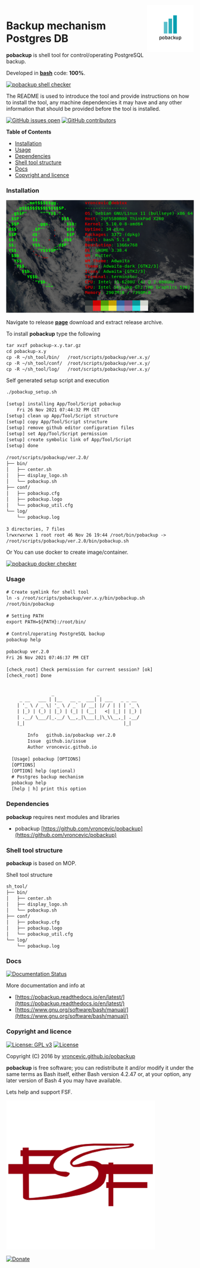 <img align="right" src="https://raw.githubusercontent.com/vroncevic/pobackup/dev/docs/pobackup_logo.png" width="25%">

# Backup mechanism Postgres DB

**pobackup** is shell tool for control/operating PostgreSQL backup.

Developed in **[bash](https://en.wikipedia.org/wiki/Bash_(Unix_shell))** code: **100%**.

[![pobackup shell checker](https://github.com/vroncevic/pobackup/workflows/pobackup%20shell%20checker/badge.svg)](https://github.com/vroncevic/pobackup/actions?query=workflow%3A%22pobackup+shell+checker%22)

The README is used to introduce the tool and provide instructions on
how to install the tool, any machine dependencies it may have and any
other information that should be provided before the tool is installed.

[![GitHub issues open](https://img.shields.io/github/issues/vroncevic/pobackup.svg)](https://github.com/vroncevic/pobackup/issues) [![GitHub contributors](https://img.shields.io/github/contributors/vroncevic/pobackup.svg)](https://github.com/vroncevic/pobackup/graphs/contributors)

<!-- START doctoc generated TOC please keep comment here to allow auto update -->
<!-- DON'T EDIT THIS SECTION, INSTEAD RE-RUN doctoc TO UPDATE -->
**Table of Contents**

- [Installation](#installation)
- [Usage](#usage)
- [Dependencies](#dependencies)
- [Shell tool structure](#shell-tool-structure)
- [Docs](#docs)
- [Copyright and licence](#copyright-and-licence)

<!-- END doctoc generated TOC please keep comment here to allow auto update -->

### Installation

![Debian Linux OS](https://raw.githubusercontent.com/vroncevic/pobackup/dev/docs/debtux.png)

Navigate to release **[page](https://github.com/vroncevic/pobackup/releases)** download and extract release archive.

To install **pobackup** type the following

```
tar xvzf pobackup-x.y.tar.gz
cd pobackup-x.y
cp -R ~/sh_tool/bin/   /root/scripts/pobackup/ver.x.y/
cp -R ~/sh_tool/conf/  /root/scripts/pobackup/ver.x.y/
cp -R ~/sh_tool/log/   /root/scripts/pobackup/ver.x.y/
```

Self generated setup script and execution
```
./pobackup_setup.sh

[setup] installing App/Tool/Script pobackup
	Fri 26 Nov 2021 07:44:32 PM CET
[setup] clean up App/Tool/Script structure
[setup] copy App/Tool/Script structure
[setup] remove github editor configuration files
[setup] set App/Tool/Script permission
[setup] create symbolic link of App/Tool/Script
[setup] done

/root/scripts/pobackup/ver.2.0/
├── bin/
│   ├── center.sh
│   ├── display_logo.sh
│   └── pobackup.sh
├── conf/
│   ├── pobackup.cfg
│   ├── pobackup.logo
│   └── pobackup_util.cfg
└── log/
    └── pobackup.log

3 directories, 7 files
lrwxrwxrwx 1 root root 46 Nov 26 19:44 /root/bin/pobackup -> /root/scripts/pobackup/ver.2.0/bin/pobackup.sh
```

Or You can use docker to create image/container.

[![pobackup docker checker](https://github.com/vroncevic/pobackup/workflows/pobackup%20docker%20checker/badge.svg)](https://github.com/vroncevic/pobackup/actions?query=workflow%3A%22pobackup+docker+checker%22)

### Usage

```
# Create symlink for shell tool
ln -s /root/scripts/pobackup/ver.x.y/bin/pobackup.sh /root/bin/pobackup

# Setting PATH
export PATH=${PATH}:/root/bin/

# Control/operating PostgreSQL backup
pobackup help

pobackup ver.2.0
Fri 26 Nov 2021 07:46:37 PM CET

[check_root] Check permission for current session? [ok]
[check_root] Done

	                                               
	             _                _                
	 _ __   ___ | |__   __ _  ___| | ___   _ _ __  
	| '_ \ / _ \| '_ \ / _` |/ __| |/ / | | | '_ \ 
	| |_) | (_) | |_) | (_| | (__|   <| |_| | |_) |
	| .__/ \___/|_.__/ \__,_|\___|_|\_\\__,_| .__/ 
	|_|                                     |_|    
	                                               
		Info   github.io/pobackup ver.2.0 
		Issue  github.io/issue
		Author vroncevic.github.io

  [Usage] pobackup [OPTIONS]
  [OPTIONS]
  [OPTION] help (optional)
  # Postgres backup mechanism
  pobackup help
  [help | h] print this option
```

### Dependencies

**pobackup** requires next modules and libraries
* pobackup [https://github.com/vroncevic/pobackup](https://github.com/vroncevic/pobackup)

### Shell tool structure

**pobackup** is based on MOP.

Shell tool structure
```
sh_tool/
├── bin/
│   ├── center.sh
│   ├── display_logo.sh
│   └── pobackup.sh
├── conf/
│   ├── pobackup.cfg
│   ├── pobackup.logo
│   └── pobackup_util.cfg
└── log/
    └── pobackup.log
```

### Docs

[![Documentation Status](https://readthedocs.org/projects/pobackup/badge/?version=latest)](https://pobackup.readthedocs.io/projects/pobackup/en/latest/?badge=latest)

More documentation and info at
* [https://pobackup.readthedocs.io/en/latest/](https://pobackup.readthedocs.io/en/latest/)
* [https://www.gnu.org/software/bash/manual/](https://www.gnu.org/software/bash/manual/)

### Copyright and licence

[![License: GPL v3](https://img.shields.io/badge/License-GPLv3-blue.svg)](https://www.gnu.org/licenses/gpl-3.0) [![License](https://img.shields.io/badge/License-Apache%202.0-blue.svg)](https://opensource.org/licenses/Apache-2.0)

Copyright (C) 2016 by [vroncevic.github.io/pobackup](https://vroncevic.github.io/pobackup)

**pobackup** is free software; you can redistribute it and/or modify
it under the same terms as Bash itself, either Bash version 4.2.47 or,
at your option, any later version of Bash 4 you may have available.

Lets help and support FSF.

[![Free Software Foundation](https://raw.githubusercontent.com/vroncevic/pobackup/dev/docs/fsf-logo_1.png)](https://my.fsf.org/)

[![Donate](https://www.paypalobjects.com/en_US/i/btn/btn_donateCC_LG.gif)](https://my.fsf.org/donate/)
